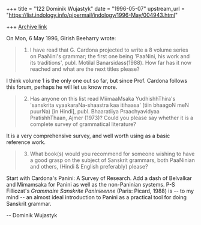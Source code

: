 +++
title = "122 Dominik Wujastyk"
date = "1996-05-07"
upstream_url = "https://list.indology.info/pipermail/indology/1996-May/004943.html"

+++
[Archive link](https://list.indology.info/pipermail/indology/1996-May/004943.html)

On Mon, 6 May 1996, Girish Beeharry wrote:

> 1) I have read that G. Cardona projected to write a 8 volume series on
> PaaNini's grammar; the first one being 'PaaNini, his work and its
> traditions', publ. Motilal Banarsidass(1988). How far has it now reached
> and what are the next titles please?

I think volume 1 is the only one out so far, but since Prof. Cardona
follows this forum, perhaps he will let us know more.

> 2) Has anyone on this list read MiimaaMsaka YudhishhThira's 'sanskrita
> vyaakaraNa-shaastra kaa itihaasa' (tiin bhaagoN meN puurNa) [in Hindi],
> publ. Bhaaratiiya Praachyavidyaa PratishhThaan, Ajmer (1973)? Could you
> please say whether it is a complete survey of grammatical literature?

It is a very comprehensive survey, and well worth using as a basic
reference work.

> 3) What book(s) would you recommend for someone wishing to have a good
> grasp on the subject of Sanskrit grammars, both PaaNinian and others,
> (Hindi & English preferably) please?

Start with Cardona's Panini: A Survey of Research.  Add a dash of
Belvalkar and Mimamsaka for Panini as well as the non-Paninian systems.
P-S Filliozat's _Grammaire Sanskrite Paninieenne_ (Paris: Picard, 1988) is
-- to my mind -- an almost ideal introduction to Panini as a practical
tool for doing Sanskrit grammar.

--
Dominik Wujastyk





